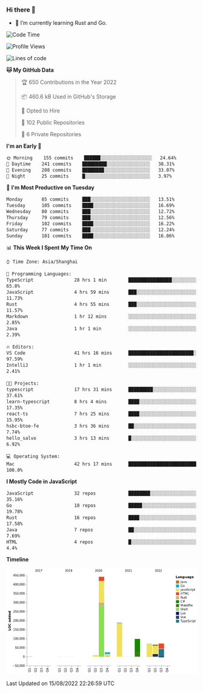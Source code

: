 ### Hi there 👋

- 🌱 I’m currently learning Rust and Go.

<!--START_SECTION:waka-->
![Code Time](http://img.shields.io/badge/Code%20Time-674%20hrs%2031%20mins-blue)

![Profile Views](http://img.shields.io/badge/Profile%20Views-0-blue)

![Lines of code](https://img.shields.io/badge/From%20Hello%20World%20I%27ve%20Written-976%20Thousand%20lines%20of%20code-blue)

**🐱 My GitHub Data** 

> 🏆 650 Contributions in the Year 2022
 > 
> 📦 460.6 kB Used in GitHub's Storage 
 > 
> 💼 Opted to Hire
 > 
> 📜 102 Public Repositories 
 > 
> 🔑 6 Private Repositories  
 > 
**I'm an Early 🐤** 

```text
🌞 Morning    155 commits    ██████░░░░░░░░░░░░░░░░░░░   24.64% 
🌆 Daytime    241 commits    █████████░░░░░░░░░░░░░░░░   38.31% 
🌃 Evening    208 commits    ████████░░░░░░░░░░░░░░░░░   33.07% 
🌙 Night      25 commits     █░░░░░░░░░░░░░░░░░░░░░░░░   3.97%

```
📅 **I'm Most Productive on Tuesday** 

```text
Monday       85 commits     ███░░░░░░░░░░░░░░░░░░░░░░   13.51% 
Tuesday      105 commits    ████░░░░░░░░░░░░░░░░░░░░░   16.69% 
Wednesday    80 commits     ███░░░░░░░░░░░░░░░░░░░░░░   12.72% 
Thursday     79 commits     ███░░░░░░░░░░░░░░░░░░░░░░   12.56% 
Friday       102 commits    ████░░░░░░░░░░░░░░░░░░░░░   16.22% 
Saturday     77 commits     ███░░░░░░░░░░░░░░░░░░░░░░   12.24% 
Sunday       101 commits    ████░░░░░░░░░░░░░░░░░░░░░   16.06%

```


📊 **This Week I Spent My Time On** 

```text
⌚︎ Time Zone: Asia/Shanghai

💬 Programming Languages: 
TypeScript               28 hrs 1 min        ████████████████░░░░░░░░░   65.8% 
JavaScript               4 hrs 59 mins       ███░░░░░░░░░░░░░░░░░░░░░░   11.73% 
Rust                     4 hrs 55 mins       ███░░░░░░░░░░░░░░░░░░░░░░   11.57% 
Markdown                 1 hr 12 mins        ░░░░░░░░░░░░░░░░░░░░░░░░░   2.85% 
Java                     1 hr 1 min          ░░░░░░░░░░░░░░░░░░░░░░░░░   2.39%

🔥 Editors: 
VS Code                  41 hrs 16 mins      ████████████████████████░   97.59% 
IntelliJ                 1 hr 1 min          ░░░░░░░░░░░░░░░░░░░░░░░░░   2.41%

🐱‍💻 Projects: 
typescript               17 hrs 31 mins      █████████░░░░░░░░░░░░░░░░   37.61% 
learn-typescript         8 hrs 4 mins        ████░░░░░░░░░░░░░░░░░░░░░   17.35% 
react-ts                 7 hrs 25 mins       ████░░░░░░░░░░░░░░░░░░░░░   15.95% 
hsbc-btoe-fe             3 hrs 36 mins       ██░░░░░░░░░░░░░░░░░░░░░░░   7.74% 
hello_salvo              3 hrs 13 mins       █░░░░░░░░░░░░░░░░░░░░░░░░   6.92%

💻 Operating System: 
Mac                      42 hrs 17 mins      █████████████████████████   100.0%

```

**I Mostly Code in JavaScript** 

```text
JavaScript               32 repos            ████████░░░░░░░░░░░░░░░░░   35.16% 
Go                       18 repos            █████░░░░░░░░░░░░░░░░░░░░   19.78% 
Rust                     16 repos            ████░░░░░░░░░░░░░░░░░░░░░   17.58% 
Java                     7 repos             ██░░░░░░░░░░░░░░░░░░░░░░░   7.69% 
HTML                     4 repos             █░░░░░░░░░░░░░░░░░░░░░░░░   4.4%

```


**Timeline**

![Chart not found](https://raw.githubusercontent.com/elton/elton/main/charts/bar_graph.png) 


 Last Updated on 15/08/2022 22:26:59 UTC
<!--END_SECTION:waka-->

<!--
**elton/elton** is a ✨ _special_ ✨ repository because its `README.md` (this file) appears on your GitHub profile.

Here are some ideas to get you started:

- 🔭 I’m currently working on ...
- 🌱 I’m currently learning ...
- 👯 I’m looking to collaborate on ...
- 🤔 I’m looking for help with ...
- 💬 Ask me about ...
- 📫 How to reach me: ...
- 😄 Pronouns: ...
- ⚡ Fun fact: ...
-->
